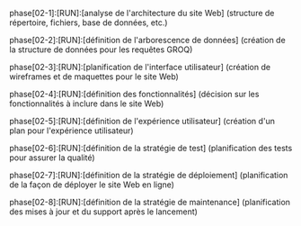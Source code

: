 phase[02-1]:[RUN]:[analyse de l'architecture du site Web] (structure de répertoire, fichiers, base de données, etc.)

phase[02-2]:[RUN]:[définition de l'arborescence de données] (création de la structure de données pour les requêtes GROQ)

phase[02-3]:[RUN]:[planification de l'interface utilisateur] (création de wireframes et de maquettes pour le site Web)

phase[02-4]:[RUN]:[définition des fonctionnalités] (décision sur les fonctionnalités à inclure dans le site Web)

phase[02-5]:[RUN]:[définition de l'expérience utilisateur] (création d'un plan pour l'expérience utilisateur)

phase[02-6]:[RUN]:[définition de la stratégie de test] (planification des tests pour assurer la qualité)

phase[02-7]:[RUN]:[définition de la stratégie de déploiement] (planification de la façon de déployer le site Web en ligne)

phase[02-8]:[RUN]:[définition de la stratégie de maintenance] (planification des mises à jour et du support après le lancement)